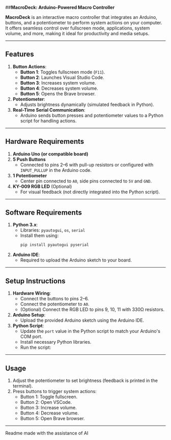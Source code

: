 ##**MacroDeck: Arduino-Powered Macro Controller**

**MacroDeck** is an interactive macro controller that integrates an Arduino, buttons, and a potentiometer to perform system actions on your computer. It offers seamless control over fullscreen mode, applications, system volume, and more, making it ideal for productivity and media setups.

---

## **Features**
1. **Button Actions**:
   - **Button 1**: Toggles fullscreen mode (`F11`).
   - **Button 2**: Launches Visual Studio Code.
   - **Button 3**: Increases system volume.
   - **Button 4**: Decreases system volume.
   - **Button 5**: Opens the Brave browser.
2. **Potentiometer**:
   - Adjusts brightness dynamically (simulated feedback in Python).
3. **Real-Time Serial Communication**:
   - Arduino sends button presses and potentiometer values to a Python script for handling actions.

---

## **Hardware Requirements**
1. **Arduino Uno (or compatible board)**
2. **5 Push Buttons**
   - Connected to pins 2–6 with pull-up resistors or configured with `INPUT_PULLUP` in the Arduino code.
3. **1 Potentiometer**
   - Center pin connected to `A0`, side pins connected to `5V` and `GND`.
4. **KY-009 RGB LED** (Optional)
   - For visual feedback (not directly integrated into the Python script).

---

## **Software Requirements**
1. **Python 3.x**:
   - Libraries: `pyautogui`, `os`, `serial`
   - Install them using:
     ```bash
     pip install pyautogui pyserial
     ```
2. **Arduino IDE**:
   - Required to upload the Arduino sketch to your board.

---

## **Setup Instructions**
1. **Hardware Wiring**:
   - Connect the buttons to pins 2–6.
   - Connect the potentiometer to `A0`.
   - (Optional) Connect the RGB LED to pins 9, 10, 11 with 330Ω resistors.
2. **Arduino Setup**:
   - Upload the provided Arduino sketch using the Arduino IDE.
3. **Python Script**:
   - Update the `port` value in the Python script to match your Arduino's COM port.
   - Install necessary Python libraries.
   - Run the script:

---

## **Usage**
1. Adjust the potentiometer to set brightness (feedback is printed in the terminal).
2. Press buttons to trigger system actions:
   - Button 1: Toggle fullscreen.
   - Button 2: Open VSCode.
   - Button 3: Increase volume.
   - Button 4: Decrease volume.
   - Button 5: Open Brave browser.

---

Readme made with the assistance of AI

